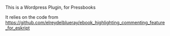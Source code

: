 This is a Wordpress Plugin, for Pressbooks

It relies on the code from https://github.com/elreydelblueray/ebook_highlighting_commenting_feature_for_eskript